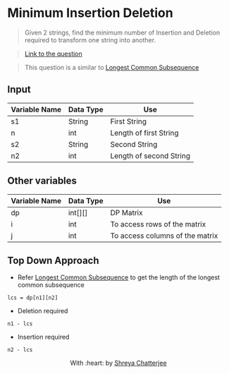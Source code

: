 # Minimum Insertion Deletion

> Given 2 strings, find the minimum number of Insertion and Deletion required to transform one string into another.

> [Link to the question](https://www.geeksforgeeks.org/minimum-number-deletions-insertions-transform-one-string-another/)

> This question is a similar to [Longest Common Subsequence](https://github.com/Shreya549/last-minute-dsa/blob/main/Dynamic%20Programming/Longest-Common-Subsequence.md)

## Input
| Variable Name | Data Type | Use | 
|---- | ----- | ----- |
| s1 | String | First String |
| n | int | Length of first String |
| s2 | String | Second String |
| n2 | int | Length of second String |

## Other variables
| Variable Name | Data Type | Use | 
|---- | ----- | ----- |
| dp | int[][] | DP Matrix |
| i | int | To access rows of the matrix |
| j | int | To access columns of the matrix |

## Top Down Approach

- Refer [Longest Common Subsequence](https://github.com/Shreya549/last-minute-dsa/blob/main/Dynamic%20Programming/Longest-Common-Subsequence.md)
 to get the length of the longest common subsequence
 ```
 lcs = dp[n1][n2]
 ```

- Deletion required

`n1 - lcs`

- Insertion required

`n2 - lcs`

<p align="center">
	With :heart: by <a href="https://github.com/Shreya549" target="_blank">Shreya Chatterjee</a>
</p>
